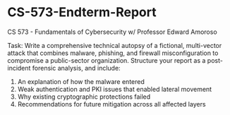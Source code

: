 # CS-573-Endterm-Report

CS 573 - Fundamentals of Cybersecurity w/ Professor Edward Amoroso 

Task: Write a comprehensive technical autopsy of a fictional, multi-vector attack that combines malware, phishing, and firewall misconfiguration to compromise a public-sector organization. Structure your report as a post-incident forensic analysis, and include:
 
  1. An explanation of how the malware entered 
  2. Weak authentication and PKI issues that enabled lateral movement 
  3. Why existing cryptographic protections failed 
  4. Recommendations for future mitigation across all affected layers
